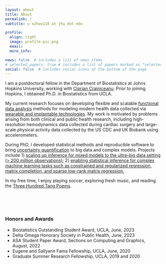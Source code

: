 ```yaml
---
layout: about
title: About
permalink: /
subtitle: ✉️ xzhou118 at jhu dot edu

profile:
  align: right
  image: profile-pic.png
  email:
  more_info: 

news: false  # includes a list of news items
# selected_papers: true # includes a list of papers marked as "selected={true}"
social: false  # includes social icons at the bottom of the page
---
```


I am a postdoctoral fellow in the Department of Biostatistics at Johns Hopkins University, working with [Ciprian Crainiceanu](http://www.ciprianstats.org). Prior to joining Hopkins, I obtained Ph.D. in Biostatistics from UCLA. 

My current research focuses on developing flexible and scalable <ins>functional data analysis</ins> methods for modeling modern health data collected via <ins>wearable and implantable technologies</ins>. My work is motivated by problems arising from both clinical and public health research, including high-resolution hemodynamics data collected during cardiac surgery and large-scale physical activity data collected by the US CDC and UK Biobank using accelerometers. 

During PhD, I developed statistical methods and reproducible software to bring <ins>uncertainty quantification</ins> to big data and complex models. Projects include 1) [scaling up inference for mixed models to the ultra-big data setting (> 200 million observations)](https://onlinelibrary.wiley.com/doi/10.1002/sam.11563?af=R); 2) [enabling statistical inference for complex machine learning tasks such as constrained and regularized regression, matrix completion, and sparse low-rank matrix regression.](https://www.tandfonline.com/doi/full/10.1080/00031305.2024.2308821)

<!-- I have collaborated with investigators from a variety of departments/institutions, including the Department of Epidemiology and Department of Anesthesiology from Hopkins, and the Department of Medicine, Stein Eye Institute, Jonsson Comprehensive Cancer Center, and Cedars-Sinai Medical Center from UCLA. -->

In my free time, I enjoy playing soccer, exploring fresh music, and reading the [Three Hundred Tang Poems](https://en.wikipedia.org/wiki/Three_Hundred_Tang_Poems). 
<!-- I am also the founder and co-host of the Two Nearest Neighbors podcast (link to: [Spotify](https://open.spotify.com/show/3EoHTgSLU5l1qZfZB3nwwK), [Apple Podcast](https://podcasts.apple.com/us/podcast/two-nearest-neighbors/id1600839339)) with [Nicholas Marco](https://ndmarco.github.io), where we talk to professors about current topics in statistics, machine learning, and big data. -->
 

<br>
<br>
<br>

### Honors and Awards
- Biostatistics Outstanding Student Award, UCLA, June, 2023
- Delta Omega Honorary Society in Public Health, June, 2023
- ASA Student Paper Award, 	Sections on Computing and Graphics, August, 2022
- Eugene and Sallyann Fama Fellowship, UCLA, June, 2020
- Graduate Summer Research Fellowship, UCLA, 2019 and 2020